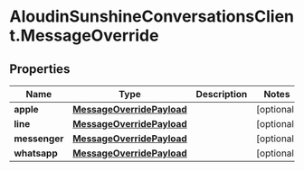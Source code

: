 # AloudinSunshineConversationsClient.MessageOverride

## Properties

Name | Type | Description | Notes
------------ | ------------- | ------------- | -------------
**apple** | [**MessageOverridePayload**](MessageOverridePayload.md) |  | [optional] 
**line** | [**MessageOverridePayload**](MessageOverridePayload.md) |  | [optional] 
**messenger** | [**MessageOverridePayload**](MessageOverridePayload.md) |  | [optional] 
**whatsapp** | [**MessageOverridePayload**](MessageOverridePayload.md) |  | [optional] 


